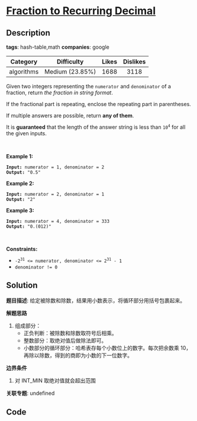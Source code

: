 # [Fraction to Recurring Decimal](https://leetcode.com/problems/fraction-to-recurring-decimal/description/)

## Description

**tags**: hash-table,math
**companies**: google

| Category | Difficulty | Likes | Dislikes |
| :------: | :--------: | :---: | :------: |
| algorithms | Medium (23.85%) | 1688 | 3118 |

<p>Given two integers representing the <code>numerator</code> and <code>denominator</code> of a fraction, return <em>the fraction in string format</em>.</p>

<p>If the fractional part is repeating, enclose the repeating part in parentheses.</p>

<p>If multiple answers are possible, return <strong>any of them</strong>.</p>

<p>It is <strong>guaranteed</strong> that the length of the answer string is less than <code>10<sup>4</sup></code> for all the given inputs.</p>

<p>&nbsp;</p>
<p><strong>Example 1:</strong></p>

<pre><code><strong>Input:</strong> numerator = 1, denominator = 2
<strong>Output:</strong> &quot;0.5&quot;</code></pre>

<p><strong>Example 2:</strong></p>

<pre><code><strong>Input:</strong> numerator = 2, denominator = 1
<strong>Output:</strong> &quot;2&quot;</code></pre>

<p><strong>Example 3:</strong></p>

<pre><code><strong>Input:</strong> numerator = 4, denominator = 333
<strong>Output:</strong> &quot;0.(012)&quot;</code></pre>

<p>&nbsp;</p>
<p><strong>Constraints:</strong></p>

<ul>
	<li><code>-2<sup>31</sup> &lt;=&nbsp;numerator, denominator &lt;= 2<sup>31</sup> - 1</code></li>
	<li><code>denominator != 0</code></li>
</ul>

## Solution

**题目描述**: 给定被除数和除数，结果用小数表示，将循环部分用括号包裹起来。

**解题思路**

1. 组成部分：
   - 正负判断：被除数和除数取符号后相乘。
   - 整数部分：取绝对值后做除法即可。
   - 小数部分的循环部分：哈希表存每个小数位上的数字。每次把余数乘 10，再除以除数，得到的商即为小数的下一位数字。

**边界条件**

1. 对 INT_MIN 取绝对值就会超出范围

**关联专题**: undefined

## Code
